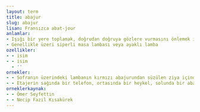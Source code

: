 ```yaml
---
layout: term
title: abajur
slug: abajur
lisan: Fransızca abat-jour
anlamlar:
- Işığı bir yere toplamak, doğrudan doğruya gözlere vurmasını önlemek için kullanılan, kâğıt, kumaş, maden veya renkli camdan yapılmış lamba siperi
- Genellikle üzeri siperli masa lambası veya ayaklı lamba
ozellikler:
- - isim
- - isim
  - ''
ornekler:
- - Sofranın üzerindeki lambanın kırmızı abajurundan süzülen ziya içinde iri mavi gözleriyle, kumral saçlarıyla harikulade güzel görünüyordu.
- - Etajerin sağında bir telefon, ortasında bir heykel, solunda bir abajur.
orneklerkaynak:
- - Ömer Seyfettin
- - Necip Fazıl Kısakürek
---
```


